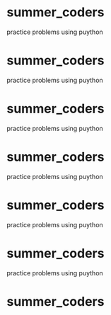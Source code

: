 # summer_coders
practice problems using puython
# summer_coders
practice problems using puython
# summer_coders
practice problems using puython
# summer_coders
practice problems using puython
# summer_coders
practice problems using puython
# summer_coders
practice problems using puython
# summer_coders


